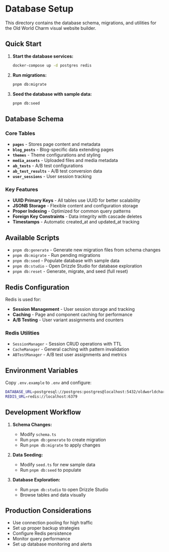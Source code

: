 # Database Setup

This directory contains the database schema, migrations, and utilities for the Old World Charm visual website builder.

## Quick Start

1. **Start the database services:**

   ```bash
   docker-compose up -d postgres redis
   ```

2. **Run migrations:**

   ```bash
   pnpm db:migrate
   ```

3. **Seed the database with sample data:**
   ```bash
   pnpm db:seed
   ```

## Database Schema

### Core Tables

- **`pages`** - Stores page content and metadata
- **`blog_posts`** - Blog-specific data extending pages
- **`themes`** - Theme configurations and styling
- **`media_assets`** - Uploaded files and media metadata
- **`ab_tests`** - A/B test configurations
- **`ab_test_results`** - A/B test conversion data
- **`user_sessions`** - User session tracking

### Key Features

- **UUID Primary Keys** - All tables use UUID for better scalability
- **JSONB Storage** - Flexible content and configuration storage
- **Proper Indexing** - Optimized for common query patterns
- **Foreign Key Constraints** - Data integrity with cascade deletes
- **Timestamps** - Automatic created_at and updated_at tracking

## Available Scripts

- `pnpm db:generate` - Generate new migration files from schema changes
- `pnpm db:migrate` - Run pending migrations
- `pnpm db:seed` - Populate database with sample data
- `pnpm db:studio` - Open Drizzle Studio for database exploration
- `pnpm db:reset` - Generate, migrate, and seed (full reset)

## Redis Configuration

Redis is used for:

- **Session Management** - User session storage and tracking
- **Caching** - Page and component caching for performance
- **A/B Testing** - User variant assignments and counters

### Redis Utilities

- `SessionManager` - Session CRUD operations with TTL
- `CacheManager` - General caching with pattern invalidation
- `ABTestManager` - A/B test user assignments and metrics

## Environment Variables

Copy `.env.example` to `.env` and configure:

```bash
DATABASE_URL=postgresql://postgres:postgres@localhost:5432/oldworldcharm
REDIS_URL=redis://localhost:6379
```

## Development Workflow

1. **Schema Changes:**
   - Modify `schema.ts`
   - Run `pnpm db:generate` to create migration
   - Run `pnpm db:migrate` to apply changes

2. **Data Seeding:**
   - Modify `seed.ts` for new sample data
   - Run `pnpm db:seed` to populate

3. **Database Exploration:**
   - Run `pnpm db:studio` to open Drizzle Studio
   - Browse tables and data visually

## Production Considerations

- Use connection pooling for high traffic
- Set up proper backup strategies
- Configure Redis persistence
- Monitor query performance
- Set up database monitoring and alerts
